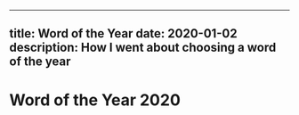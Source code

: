 ----
title: Word of the Year
date: 2020-01-02
description: How I went about choosing a word of the year
----

# Word of the Year 2020


